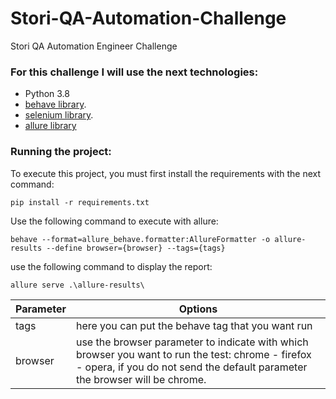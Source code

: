 # Stori-QA-Automation-Challenge

Stori QA Automation Engineer Challenge

### For this challenge I will use the next technologies:

- Python 3.8
- [behave library](https://behave.readthedocs.io/en/latest/).
- [selenium library](https://pypi.org/project/selenium/).
- [allure library](https://pypi.org/project/allure-behave/)

### Running the project:

To execute this project, you must first install the requirements with the next command:

`pip install -r requirements.txt`

Use the following command to execute with allure:

`behave --format=allure_behave.formatter:AllureFormatter -o allure-results --define browser={browser} --tags={tags}`

use the following command to display the report:

`allure serve .\allure-results\`

| Parameter | Options                                                                                                                                                                           |
|-----------|-----------------------------------------------------------------------------------------------------------------------------------------------------------------------------------|
| tags      | here you can put the behave tag that you want run                                                                                                                                 |
| browser   | use the browser parameter to indicate with which browser you want to run the test: chrome - firefox - opera, if you do not send the default parameter the browser will be chrome. |
